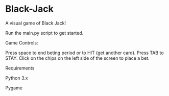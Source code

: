 # Black-Jack


A visual game of Black Jack! 

Run the main.py script to get started.

Game Controls:

Press space to end beting period or to HIT (get another card). Press TAB to STAY. Click on the chips on the left side of the screen to place a bet.


Requirements

Python 3.x

Pygame
